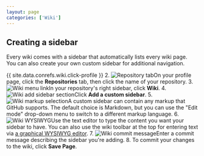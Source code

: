 ```yaml
---
layout: page
categories: ['Wiki']
---
```


## Creating a sidebar

Every wiki comes with a sidebar that automatically lists every wiki page.
You can also create your own custom sidebar for additional navigation.

{{ site.data.conrefs.wiki.click-profile }}
2. 
![Repository tab](/assets/images/help/profile/profile_repositories_tab.png)On your profile page, click the **Repositories** tab, then click the name of your repository.
3. ![Wiki menu link](/assets/images/help/wiki/wiki_menu_link.png)In your repository's right sidebar, click **Wiki**.
4. ![Wiki add sidebar section](/assets/images/help/wiki/wiki_add_sidebar.png)Click **Add a custom sidebar**.
5. ![Wiki markup selection](/assets/images/help/wiki/wiki_dropdown_markup.gif)A custom sidebar can contain any markup that GitHub supports. The default choice is
Markdown, but you can use the "Edit mode" drop-down menu to switch to a different markup language.
6. ![Wiki WYSIWYG](/assets/images/help/wiki/wiki_wysiwyg.png)Use the text editor to type the content you want your sidebar to have.
You can also use the wiki toolbar at the top for entering text via
[a graphical WYSIWYG editor][4].
7. ![Wiki commit message](/assets/images/help/wiki/wiki_commit_message.png)Enter a commit message describing the sidebar you're adding.
8. To commit your changes to the wiki, click **Save Page**.


[0]: #platform-mac
[1]: #platform-windows
[2]: #platform-linux
[3]: #platform-all
[4]: https://en.wikipedia.org/wiki/WYSIWYG
